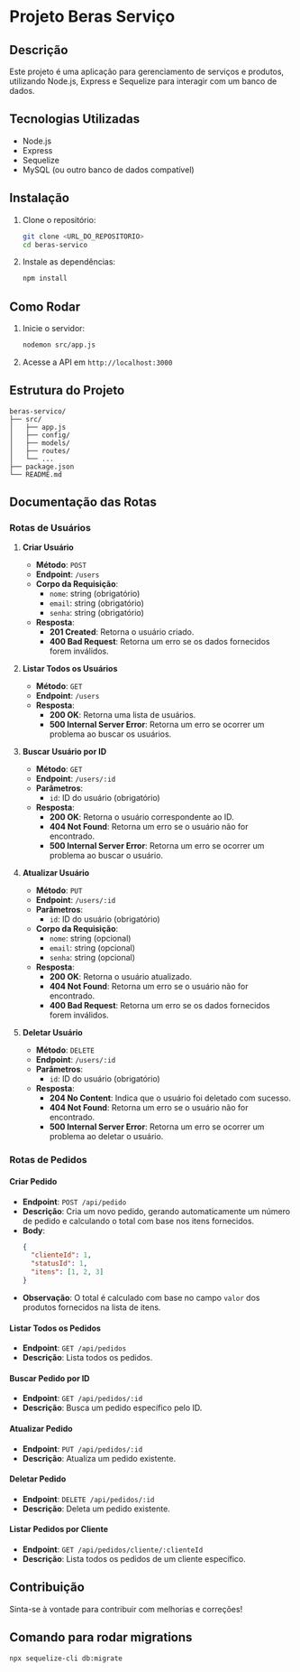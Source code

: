 # Projeto Beras Serviço

## Descrição
Este projeto é uma aplicação para gerenciamento de serviços e produtos, utilizando Node.js, Express e Sequelize para interagir com um banco de dados.

## Tecnologias Utilizadas
- Node.js
- Express
- Sequelize
- MySQL (ou outro banco de dados compatível)

## Instalação
1. Clone o repositório:
   ```bash
   git clone <URL_DO_REPOSITORIO>
   cd beras-servico
   ```
2. Instale as dependências:
   ```bash
   npm install
   ```

## Como Rodar
1. Inicie o servidor:
   ```bash
   nodemon src/app.js
   ```
2. Acesse a API em `http://localhost:3000`

## Estrutura do Projeto
```
beras-servico/
├── src/
│   ├── app.js
│   ├── config/
│   ├── models/
│   ├── routes/
│   └── ...
├── package.json
└── README.md
```

## Documentação das Rotas

### Rotas de Usuários

1. **Criar Usuário**
   - **Método**: `POST`
   - **Endpoint**: `/users`
   - **Corpo da Requisição**: 
     - `nome`: string (obrigatório)
     - `email`: string (obrigatório)
     - `senha`: string (obrigatório)
   - **Resposta**:
     - **201 Created**: Retorna o usuário criado.
     - **400 Bad Request**: Retorna um erro se os dados fornecidos forem inválidos.

2. **Listar Todos os Usuários**
   - **Método**: `GET`
   - **Endpoint**: `/users`
   - **Resposta**:
     - **200 OK**: Retorna uma lista de usuários.
     - **500 Internal Server Error**: Retorna um erro se ocorrer um problema ao buscar os usuários.

3. **Buscar Usuário por ID**
   - **Método**: `GET`
   - **Endpoint**: `/users/:id`
   - **Parâmetros**:
     - `id`: ID do usuário (obrigatório)
   - **Resposta**:
     - **200 OK**: Retorna o usuário correspondente ao ID.
     - **404 Not Found**: Retorna um erro se o usuário não for encontrado.
     - **500 Internal Server Error**: Retorna um erro se ocorrer um problema ao buscar o usuário.

4. **Atualizar Usuário**
   - **Método**: `PUT`
   - **Endpoint**: `/users/:id`
   - **Parâmetros**:
     - `id`: ID do usuário (obrigatório)
   - **Corpo da Requisição**:
     - `nome`: string (opcional)
     - `email`: string (opcional)
     - `senha`: string (opcional)
   - **Resposta**:
     - **200 OK**: Retorna o usuário atualizado.
     - **404 Not Found**: Retorna um erro se o usuário não for encontrado.
     - **400 Bad Request**: Retorna um erro se os dados fornecidos forem inválidos.

5. **Deletar Usuário**
   - **Método**: `DELETE`
   - **Endpoint**: `/users/:id`
   - **Parâmetros**:
     - `id`: ID do usuário (obrigatório)
   - **Resposta**:
     - **204 No Content**: Indica que o usuário foi deletado com sucesso.
     - **404 Not Found**: Retorna um erro se o usuário não for encontrado.
     - **500 Internal Server Error**: Retorna um erro se ocorrer um problema ao deletar o usuário.

### Rotas de Pedidos

#### Criar Pedido
- **Endpoint**: `POST /api/pedido`
- **Descrição**: Cria um novo pedido, gerando automaticamente um número de pedido e calculando o total com base nos itens fornecidos.
- **Body**:
  ```json
  {
    "clienteId": 1,
    "statusId": 1,
    "itens": [1, 2, 3]
  }
  ```
- **Observação**: O total é calculado com base no campo `valor` dos produtos fornecidos na lista de itens.

#### Listar Todos os Pedidos
- **Endpoint**: `GET /api/pedidos`
- **Descrição**: Lista todos os pedidos.

#### Buscar Pedido por ID
- **Endpoint**: `GET /api/pedidos/:id`
- **Descrição**: Busca um pedido específico pelo ID.

#### Atualizar Pedido
- **Endpoint**: `PUT /api/pedidos/:id`
- **Descrição**: Atualiza um pedido existente.

#### Deletar Pedido
- **Endpoint**: `DELETE /api/pedidos/:id`
- **Descrição**: Deleta um pedido existente.

#### Listar Pedidos por Cliente
- **Endpoint**: `GET /api/pedidos/cliente/:clienteId`
- **Descrição**: Lista todos os pedidos de um cliente específico.

## Contribuição
Sinta-se à vontade para contribuir com melhorias e correções!

## Comando para rodar migrations
```bash
npx sequelize-cli db:migrate
